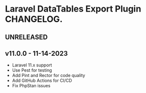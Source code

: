 # Laravel DataTables Export Plugin CHANGELOG.

## UNRELEASED

## v11.0.0 - 11-14-2023

- Laravel 11.x support
- Use Pest for testing
- Add Pint and Rector for code quality
- Add GitHub Actions for CI/CD
- Fix PhpStan issues
